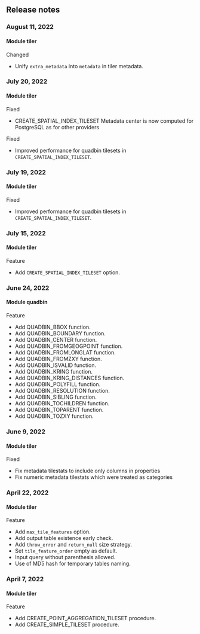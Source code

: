 ## Release notes

### August 11, 2022

#### Module tiler

Changed
- Unify `extra_metadata` into `metadata` in tiler metadata.

### July 20, 2022

#### Module tiler

Fixed
- CREATE_SPATIAL_INDEX_TILESET Metadata center is now computed for PostgreSQL as for other providers

Fixed
- Improved performance for quadbin tilesets in  `CREATE_SPATIAL_INDEX_TILESET`.

### July 19, 2022

#### Module tiler

Fixed
- Improved performance for quadbin tilesets in  `CREATE_SPATIAL_INDEX_TILESET`.

### July 15, 2022

#### Module tiler

Feature
- Add `CREATE_SPATIAL_INDEX_TILESET` option.

### June 24, 2022

#### Module quadbin

Feature
- Add QUADBIN_BBOX function.
- Add QUADBIN_BOUNDARY function.
- Add QUADBIN_CENTER function.
- Add QUADBIN_FROMGEOGPOINT function.
- Add QUADBIN_FROMLONGLAT function.
- Add QUADBIN_FROMZXY function.
- Add QUADBIN_ISVALID function.
- Add QUADBIN_KRING function.
- Add QUADBIN_KRING_DISTANCES function.
- Add QUADBIN_POLYFILL function.
- Add QUADBIN_RESOLUTION function.
- Add QUADBIN_SIBLING function.
- Add QUADBIN_TOCHILDREN function.
- Add QUADBIN_TOPARENT function.
- Add QUADBIN_TOZXY function.

### June 9, 2022

#### Module tiler

Fixed
- Fix metadata tilestats to include only columns in properties
- Fix numeric metadata tilestats which were treated as categories

### April 22, 2022

#### Module tiler

Feature
- Add `max_tile_features` option.
- Add output table existence early check.
- Add `throw_error` and `return_null` size strategy.
- Set `tile_feature_order` empty as default.
- Input query without parenthesis allowed.
- Use of MD5 hash for temporary tables naming.

### April 7, 2022

#### Module tiler

Feature
- Add CREATE_POINT_AGGREGATION_TILESET procedure.
- Add CREATE_SIMPLE_TILESET procedure.

